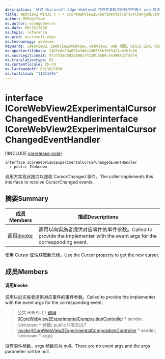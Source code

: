```yaml
---
description: '通过 Microsoft Edge WebView2 控件在本机应用程序中嵌入 web 技术 (HTML、CSS 和 JavaScript) '
title: WebView2 Win32 c + + ICoreWebView2ExperimentalCursorChangedEventHandler
author: MSEdgeTeam
ms.author: msedgedevrel
ms.date: 09/10/2020
ms.topic: reference
ms.prod: microsoft-edge
ms.technology: webview
keywords: IWebView2、IWebView2WebView、webview2、web 视图、win32 应用、win32、edge、ICoreWebView2、ICoreWebView2Controller、浏览器控件、边缘 html、ICoreWebView2ExperimentalCursorChangedEventHandler
ms.openlocfilehash: 246fc6d23a003a346a20055fbf083421a6fb1b26
ms.sourcegitcommit: 0faf538d5033508af4320b9b89c4ed99872f0574
ms.translationtype: MT
ms.contentlocale: zh-CN
ms.lasthandoff: 09/10/2020
ms.locfileid: "11011695"
---
```

# <span data-ttu-id="beb01-104">interface ICoreWebView2ExperimentalCursorChangedEventHandler</span><span class="sxs-lookup"><span data-stu-id="beb01-104">interface ICoreWebView2ExperimentalCursorChangedEventHandler</span></span> 

[!INCLUDE [prerelease-note](../../includes/prerelease-note.md)]

```
interface ICoreWebView2ExperimentalCursorChangedEventHandler
  : public IUnknown
```

<span data-ttu-id="beb01-105">调用方实现此接口以接收 CursorChanged 事件。</span><span class="sxs-lookup"><span data-stu-id="beb01-105">The caller implements this interface to receive CursorChanged events.</span></span>

## <span data-ttu-id="beb01-106">摘要</span><span class="sxs-lookup"><span data-stu-id="beb01-106">Summary</span></span>

 <span data-ttu-id="beb01-107">成员</span><span class="sxs-lookup"><span data-stu-id="beb01-107">Members</span></span>                        | <span data-ttu-id="beb01-108">描述</span><span class="sxs-lookup"><span data-stu-id="beb01-108">Descriptions</span></span>
--------------------------------|---------------------------------------------
[<span data-ttu-id="beb01-109">调用</span><span class="sxs-lookup"><span data-stu-id="beb01-109">Invoke</span></span>](#invoke) | <span data-ttu-id="beb01-110">调用以向实施者提供对应事件的事件参数。</span><span class="sxs-lookup"><span data-stu-id="beb01-110">Called to provide the implementer with the event args for the corresponding event.</span></span>

<span data-ttu-id="beb01-111">使用 Cursor 属性获取新光标。</span><span class="sxs-lookup"><span data-stu-id="beb01-111">Use the Cursor property to get the new cursor.</span></span>

## <span data-ttu-id="beb01-112">成员</span><span class="sxs-lookup"><span data-stu-id="beb01-112">Members</span></span>

#### <span data-ttu-id="beb01-113">调用</span><span class="sxs-lookup"><span data-stu-id="beb01-113">Invoke</span></span> 

<span data-ttu-id="beb01-114">调用以向实施者提供对应事件的事件参数。</span><span class="sxs-lookup"><span data-stu-id="beb01-114">Called to provide the implementer with the event args for the corresponding event.</span></span>

> <span data-ttu-id="beb01-115">公共 HRESULT [调用](#invoke) ([ICoreWebView2ExperimentalCompositionController](icorewebview2experimentalcompositioncontroller.md) \* sender、IUnknown \* 参数) </span><span class="sxs-lookup"><span data-stu-id="beb01-115">public HRESULT [Invoke](#invoke)([ICoreWebView2ExperimentalCompositionController](icorewebview2experimentalcompositioncontroller.md) \* sender, IUnknown \* args)</span></span>

<span data-ttu-id="beb01-116">没有事件参数，args 参数将为 null。</span><span class="sxs-lookup"><span data-stu-id="beb01-116">There are no event args and the args parameter will be null.</span></span>

